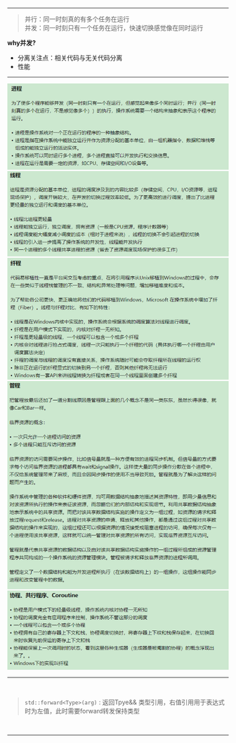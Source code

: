  ---

 > 并行：同一时刻真的有多个任务在运行    
 > 并发：同一时刻只有一个任务在运行，快速切换感觉像在同时运行  
 
 **why并发?**      
  - 分离关注点：相关代码与无关代码分离  
  - 性能

 ---

 ![Alt pic](./pictures/进程.png)
 ![Alt pic](./pictures/线程.png)
 ![Alt pic](./pictures/纤程.png)
 ![Alt pic](./pictures/管程.png)
 ![Alt pic](./pictures/协程.png)

 ---

 <br>

> `std::forward<Type>(arg)` : 返回Tpye&& 类型引用，右值引用用于表达式时为左值，此时需要forward转发保持类型  

 <br>
 
 ---